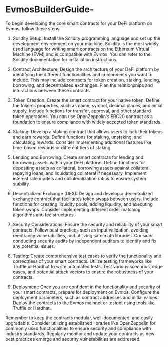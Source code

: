 # EvmosBuilderGuide-
To begin developing the core smart contracts for your DeFi platform on Evmos, follow these steps:

1. Solidity Setup: Install the Solidity programming language and set up the development environment on your machine. Solidity is the most widely used language for writing smart contracts on the Ethereum Virtual Machine (EVM) and is compatible with Evmos. You can refer to the Solidity documentation for installation instructions.

2. Contract Architecture: Design the architecture of your DeFi platform by identifying the different functionalities and components you want to include. This may include contracts for token creation, staking, lending, borrowing, and decentralized exchanges. Plan the relationships and interactions between these contracts.

3. Token Creation: Create the smart contract for your native token. Define the token's properties, such as name, symbol, decimal places, and initial supply. Include functions for transfer, approval, and other standard token operations. You can use OpenZeppelin's ERC20 contract as a foundation to ensure compliance with widely accepted token standards.

4. Staking: Develop a staking contract that allows users to lock their tokens and earn rewards. Define functions for staking, unstaking, and calculating rewards. Consider implementing additional features like time-based rewards or different tiers of staking.

5. Lending and Borrowing: Create smart contracts for lending and borrowing assets within your DeFi platform. Define functions for depositing assets as collateral, borrowing assets against collateral, repaying loans, and liquidating collateral if necessary. Implement interest rate models and collateralization ratios to ensure system stability.

6. Decentralized Exchange (DEX): Design and develop a decentralized exchange contract that facilitates token swaps between users. Include functions for creating liquidity pools, adding liquidity, and executing token swaps. Consider implementing different order matching algorithms and fee structures.

7. Security Considerations: Ensure the security and reliability of your smart contracts. Follow best practices such as input validation, avoiding reentrancy vulnerabilities, and utilizing safe math libraries. Consider conducting security audits by independent auditors to identify and fix any potential issues.

8. Testing: Create comprehensive test cases to verify the functionality and correctness of your smart contracts. Utilize testing frameworks like Truffle or Hardhat to write automated tests. Test various scenarios, edge cases, and potential attack vectors to ensure the robustness of your contracts.

9. Deployment: Once you are confident in the functionality and security of your smart contracts, prepare for deployment on Evmos. Configure the deployment parameters, such as contract addresses and initial values. Deploy the contracts to the Evmos mainnet or testnet using tools like Truffle or Hardhat.

Remember to keep the contracts modular, well-documented, and easily upgradable. Consider utilizing established libraries like OpenZeppelin for commonly used functionalities to ensure security and compliance with industry standards. Regularly monitor and update your contracts as new best practices emerge and security vulnerabilities are addressed.

